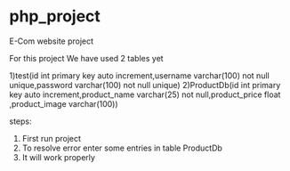 # php_project
E-Com website project

For this project
 We have used 2 tables yet

 1)test(id int  primary key auto increment,username varchar(100) not null unique,password varchar(100) not null unique)
 2)ProductDb(id int primary key auto increment,product_name varchar(25) not null,product_price float ,product_image varchar(100))

 steps:
1) First run project
2) To resolve error enter some entries in table ProductDb
3) It will work properly
